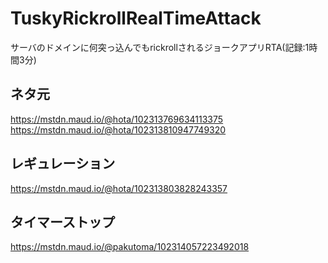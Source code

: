 # TuskyRickrollRealTimeAttack
サーバのドメインに何突っ込んでもrickrollされるジョークアプリRTA(記録:1時間3分)
## ネタ元
https://mstdn.maud.io/@hota/102313769634113375  
https://mstdn.maud.io/@hota/102313810947749320

## レギュレーション
https://mstdn.maud.io/@hota/102313803828243357

## タイマーストップ
https://mstdn.maud.io/@pakutoma/102314057223492018
